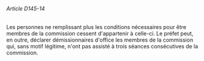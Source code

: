 ###### Article D145-14

Les personnes ne remplissant plus les conditions nécessaires pour être membres de la commission cessent d'appartenir à celle-ci. Le préfet peut, en outre, déclarer démissionnaires d'office les membres de la commission qui, sans motif légitime, n'ont pas assisté à trois séances consécutives de la commission.

